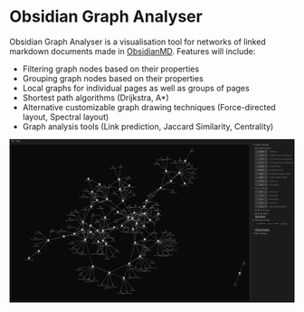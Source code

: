 # Obsidian Graph Analyser
Obsidian Graph Analyser is a visualisation tool for networks of linked markdown documents made in [ObsidianMD](https://obsidian.md/). Features will include:

- Filtering graph nodes based on their properties
- Grouping graph nodes based on their properties
- Local graphs for individual pages as well as groups of pages
- Shortest path algorithms (Drijkstra, A*)
- Alternative customizable graph drawing techniques (Force-directed layout, Spectral layout)
- Graph analysis tools (Link prediction, Jaccard Similarity, Centrality)

![](docs/screenshot.png)